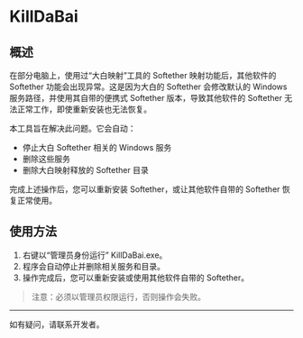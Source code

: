# KillDaBai

## 概述

在部分电脑上，使用过“大白映射”工具的 Softether 映射功能后，其他软件的 Softether 功能会出现异常。这是因为大白的 Softether 会修改默认的 Windows 服务路径，并使用其自带的便携式 Softether 版本，导致其他软件的 Softether 无法正常工作，即使重新安装也无法恢复。

本工具旨在解决此问题。它会自动：
- 停止大白 Softether 相关的 Windows 服务
- 删除这些服务
- 删除大白映射释放的 Softether 目录

完成上述操作后，您可以重新安装 Softether，或让其他软件自带的 Softether 恢复正常使用。

## 使用方法

1. 右键以“管理员身份运行” KillDaBai.exe。
2. 程序会自动停止并删除相关服务和目录。
3. 操作完成后，您可以重新安装或使用其他软件自带的 Softether。

> 注意：必须以管理员权限运行，否则操作会失败。

---

如有疑问，请联系开发者。
